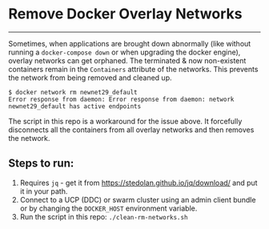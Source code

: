 # Remove Docker Overlay Networks
---
Sometimes, when applications are brought down abnormally (like without running a `docker-compose down` or when upgrading the docker engine), overlay networks can get orphaned. The terminated & now non-existent containers remain in the `Containers` attribute of the networks. This prevents the network from being removed and cleaned up.
```
$ docker network rm newnet29_default
Error response from daemon: Error response from daemon: network newnet29_default has active endpoints
```

The script in this repo is a workaround for the issue above. It forcefully disconnects all the containers from all overlay networks and then removes the network.

## Steps to run:

1. Requires `jq` - get it from https://stedolan.github.io/jq/download/ and put it in your path.
2. Connect to a UCP (DDC) or swarm cluster using an admin client bundle or by changing the `DOCKER_HOST` environment variable.
3. Run the script in this repo: `./clean-rm-networks.sh`
